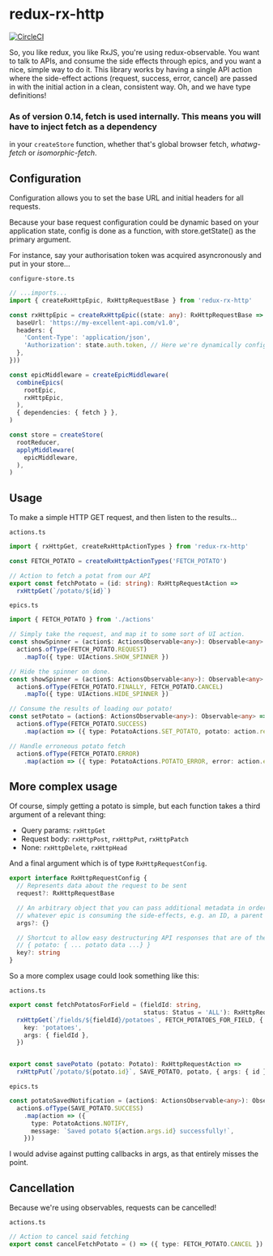 redux-rx-http
=============

[![CircleCI](https://circleci.com/gh/radiosilence/redux-rx-http.svg?style=shield)](https://circleci.com/gh/radiosilence/redux-rx-http)

So, you like redux, you like RxJS, you're using redux-observable. You want to talk to APIs, and
consume the side effects through epics, and you want a nice, simple way to do it. This library
works by having a single API action where the side-effect actions (request, success, error, cancel)
are passed in with the initial action in a clean, consistent way. Oh, and we have type definitions!

### As of version 0.14, fetch is used internally. This means you will have to inject fetch as a dependency
in your `createStore` function, whether that's global browser fetch, *whatwg-fetch* or *isomorphic-fetch*.


Configuration
-------------

Configuration allows you to set the base URL and initial headers for all requests.

Because your base request configuration could be dynamic based on your application state,
config is done as a function, with store.getState() as the primary argument.

For instance, say your authorisation token was acquired asyncronously and put in your store...

`configure-store.ts`

```typescript
// ...imports...
import { createRxHttpEpic, RxHttpRequestBase } from 'redux-rx-http'

const rxHttpEpic = createRxHttpEpic((state: any): RxHttpRequestBase => ({
  baseUrl: 'https://my-excellent-api.com/v1.0',
  headers: {
    'Content-Type': 'application/json',
    'Authorization': state.auth.token, // Here we're dynamically configuring the auth token
  },
}))

const epicMiddleware = createEpicMiddleware(
  combineEpics(
    rootEpic,
    rxHttpEpic,
  ),
  { dependencies: { fetch } },
)

const store = createStore(
  rootReducer,
  applyMiddleware(
    epicMiddleware,
  ),
)
```

Usage
-----

To make a simple HTTP GET request, and then listen to the results...

`actions.ts`

```typescript
import { rxHttpGet, createRxHttpActionTypes } from 'redux-rx-http'

const FETCH_POTATO = createRxHttpActionTypes('FETCH_POTATO')

// Action to fetch a potat from our API
export const fetchPotato = (id: string): RxHttpRequestAction =>
  rxHttpGet(`/potato/${id}`)
```

`epics.ts`

```typescript
import { FETCH_POTATO } from './actions'

// Simply take the request, and map it to some sort of UI action.
const showSpinner = (action$: ActionsObservable<any>): Observable<any> =>
  action$.ofType(FETCH_POTATO.REQUEST)
    .mapTo({ type: UIActions.SHOW_SPINNER })

// Hide the spinner on done.
const showSpinner = (action$: ActionsObservable<any>): Observable<any> =>
  action$.ofType(FETCH_POTATO.FINALLY, FETCH_POTATO.CANCEL)
    .mapTo({ type: UIActions.HIDE_SPINNER })

// Consume the results of loading our potato!
const setPotato = (action$: ActionsObservable<any>): Observable<any> =>
  action$.ofType(FETCH_POTATO.SUCCESS)
    .map(action => ({ type: PotatoActions.SET_POTATO, potato: action.result }))

// Handle erroneous potato fetch
  action$.ofType(FETCH_POTATO.ERROR)
    .map(action => ({ type: PotatoActions.POTATO_ERROR, error: action.error }))

```

More complex usage
------------------

Of course, simply getting a potato is simple, but each function takes a third argument of a
relevant thing:

* Query params: `rxHttpGet`
* Request body: `rxHttpPost`, `rxHttpPut`, `rxHttpPatch`
* None: `rxHttpDelete`, `rxHttpHead`

And a final argument which is of type `RxHttpRequestConfig`.

```typescript
export interface RxHttpRequestConfig {
  // Represents data about the request to be sent
  request?: RxHttpRequestBase

  // An arbitrary object that you can pass additional metadata in order to provide context to
  // whatever epic is consuming the side-effects, e.g. an ID, a parent ID, etc.
  args?: {}

  // Shortcut to allow easy destructuring API responses that are of the form:
  // { potato: { ... potato data ...} }
  key?: string
}
```

So a more complex usage could look something like this:

`actions.ts`

```typescript
export const fetchPotatosForField = (fieldId: string,
                                     status: Status = 'ALL'): RxHttpRequestAction =>
  rxHttpGet(`/fields/${fieldId}/potatoes`, FETCH_POTATOES_FOR_FIELD, { status }, {
    key: 'potatoes',
    args: { fieldId },
  })


export const savePotato (potato: Potato): RxHttpRequestAction =>
  rxHttpPut(`/potato/${potato.id}`, SAVE_POTATO, potato, { args: { id } })
```


`epics.ts`

```typescript
const potatoSavedNotification = (action$: ActionsObservable<any>): Observable<any> =>
  action$.ofType(SAVE_POTATO.SUCCESS)
    .map(action => ({
      type: PotatoActions.NOTIFY,
      message: `Saved potato ${action.args.id} successfully!`,
    }))
```

I would advise against putting callbacks in args, as that entirely misses the point.


Cancellation
------------

Because we're using observables, requests can be cancelled!

`actions.ts`

```typescript
// Action to cancel said fetching
export const cancelFetchPotato = () => ({ type: FETCH_POTATO.CANCEL })
```
